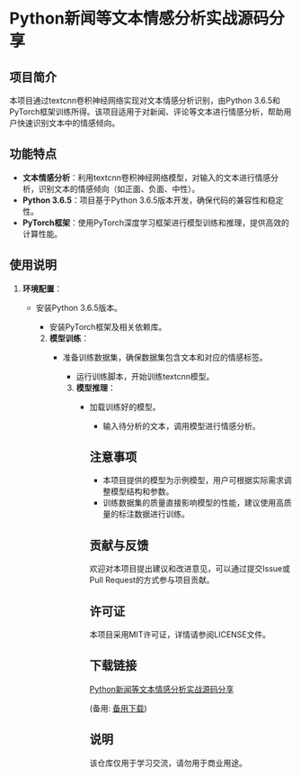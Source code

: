 # Python新闻等文本情感分析实战源码分享

## 项目简介
本项目通过textcnn卷积神经网络实现对文本情感分析识别，由Python 3.6.5和PyTorch框架训练所得。该项目适用于对新闻、评论等文本进行情感分析，帮助用户快速识别文本中的情感倾向。

## 功能特点
- **文本情感分析**：利用textcnn卷积神经网络模型，对输入的文本进行情感分析，识别文本的情感倾向（如正面、负面、中性）。
- **Python 3.6.5**：项目基于Python 3.6.5版本开发，确保代码的兼容性和稳定性。
- **PyTorch框架**：使用PyTorch深度学习框架进行模型训练和推理，提供高效的计算性能。

## 使用说明
1. **环境配置**：
   - 安装Python 3.6.5版本。
      - 安装PyTorch框架及相关依赖库。

      2. **模型训练**：
         - 准备训练数据集，确保数据集包含文本和对应的情感标签。
            - 运行训练脚本，开始训练textcnn模型。

            3. **模型推理**：
               - 加载训练好的模型。
                  - 输入待分析的文本，调用模型进行情感分析。

                  ## 注意事项
                  - 本项目提供的模型为示例模型，用户可根据实际需求调整模型结构和参数。
                  - 训练数据集的质量直接影响模型的性能，建议使用高质量的标注数据进行训练。

                  ## 贡献与反馈
                  欢迎对本项目提出建议和改进意见，可以通过提交Issue或Pull Request的方式参与项目贡献。

                  ## 许可证
                  本项目采用MIT许可证，详情请参阅LICENSE文件。

                  ## 下载链接
                  [Python新闻等文本情感分析实战源码分享](https://pan.quark.cn/s/cd22f5e70fdc) 

                  (备用: [备用下载](https://pan.baidu.com/s/1NJz12YNFrwuW0uebuiwIWg?pwd=1234))

                  ## 说明

                  该仓库仅用于学习交流，请勿用于商业用途。
